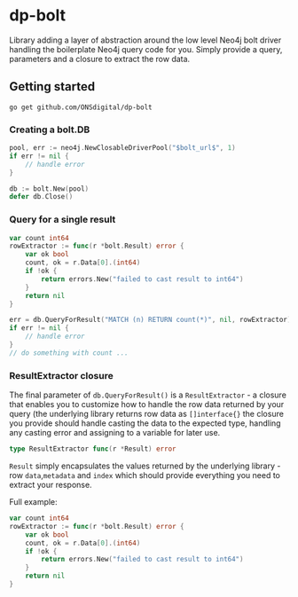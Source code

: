 # dp-bolt
Library adding a layer of abstraction around the low level Neo4j bolt driver handling the boilerplate Neo4j query code
 for you. Simply provide a query, parameters and a closure to extract the row data.
 
## Getting started
`go get github.com/ONSdigital/dp-bolt`

### Creating a bolt.DB
```go
pool, err := neo4j.NewClosableDriverPool("$bolt_url$", 1)
if err != nil {
	// handle error
}

db := bolt.New(pool)
defer db.Close()
```

### Query for a single result
```go
var count int64
rowExtractor := func(r *bolt.Result) error {
    var ok bool
    count, ok = r.Data[0].(int64)
    if !ok {
        return errors.New("failed to cast result to int64")
    }
    return nil
}

err = db.QueryForResult("MATCH (n) RETURN count(*)", nil, rowExtractor)
if err != nil {
    // handle error
}
// do something with count ...
```

### ResultExtractor closure
The final parameter of `db.QueryForResult()` is a `ResultExtractor` - a closure that enables you to customize how to 
handle the row data returned by your query (the underlying library returns row data as `[]interface{}` the closure you provide should handle casting the data to the expected type, handling any casting error and assigning to a variable for later use.
```go
type ResultExtractor func(r *Result) error
```
`Result` simply encapsulates the values returned by the underlying library - row `data`,`metadata` and `index` which 
should provide everything you need to extract your response.  

Full example:
```go
var count int64
rowExtractor := func(r *bolt.Result) error {
    var ok bool
    count, ok = r.Data[0].(int64)
    if !ok {
        return errors.New("failed to cast result to int64")
    }
    return nil
}
```

